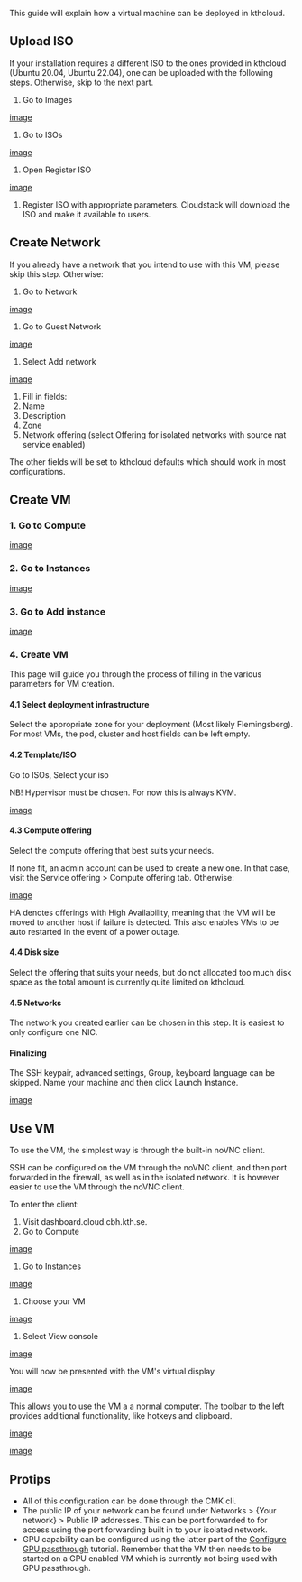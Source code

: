 This guide will explain how a virtual machine can be deployed in
kthcloud.

<span id="upload-iso"></span>

## Upload ISO

If your installation requires a different ISO to the ones provided in
kthcloud (Ubuntu 20.04, Ubuntu 22.04), one can be uploaded with the
following steps. Otherwise, skip to the next part.

1.  Go to Images

[image](/File:Upload-iso.png "wikilink")

1.  Go to ISOs

[image](/File:Upload-iso-2.png "wikilink")

1.  Open Register ISO

[image](/File:Upload-iso-3.png "wikilink")

1.  Register ISO with appropriate parameters. Cloudstack will download
    the ISO and make it available to users.

<span id="create-network"></span>

## Create Network

If you already have a network that you intend to use with this VM,
please skip this step. Otherwise:

1.  Go to Network

[image](/File:Network.png "wikilink")

1.  Go to Guest Network

[image](/File:Network-2.png "wikilink")

1.  Select Add network

[image](/File:Network-3.png "wikilink")

1.  Fill in fields:
2.  Name
3.  Description
4.  Zone
5.  Network offering (select Offering for isolated networks with source
    nat service enabled)

The other fields will be set to kthcloud defaults which should work in
most configurations.

<span id="create-vm"></span>

## Create VM

<span id="go-to-compute"></span>

### 1\. Go to Compute

[image](/File:Compute.png "wikilink")

<span id="go-to-instances"></span>

### 2\. Go to Instances

[image](/File:Compute-2.png "wikilink")

<span id="go-to-add-instance"></span>

### 3\. Go to Add instance

[image](/File:Compute-3.png "wikilink")

<span id="create-vm-1"></span>

### 4\. Create VM

This page will guide you through the process of filling in the various
parameters for VM creation.

<span id="select-deployment-infrastructure"></span>

#### 4.1 Select deployment infrastructure

Select the appropriate zone for your deployment (Most likely
Flemingsberg). For most VMs, the pod, cluster and host fields can be
left empty.

<span id="templateiso"></span>

#### 4.2 Template/ISO

Go to ISOs, Select your iso

NB\! Hypervisor must be chosen. For now this is always KVM.

[image](/File:Vm.png "wikilink")

<span id="compute-offering"></span>

#### 4.3 Compute offering

Select the compute offering that best suits your needs.

If none fit, an admin account can be used to create a new one. In that
case, visit the Service offering \> Compute offering tab. Otherwise:

[image](/File:Vm-2.png "wikilink")

HA denotes offerings with High Availability, meaning that the VM will be
moved to another host if failure is detected. This also enables VMs to
be auto restarted in the event of a power outage.

<span id="disk-size"></span>

#### 4.4 Disk size

Select the offering that suits your needs, but do not allocated too much
disk space as the total amount is currently quite limited on kthcloud.

<span id="networks"></span>

#### 4.5 Networks

The network you created earlier can be chosen in this step. It is
easiest to only configure one NIC.

<span id="finalizing"></span>

#### Finalizing

The SSH keypair, advanced settings, Group, keyboard language can be
skipped. Name your machine and then click Launch Instance.

[image](/File:Vm-3.png "wikilink")

<span id="use-vm"></span>

## Use VM

To use the VM, the simplest way is through the built-in noVNC client.

SSH can be configured on the VM through the noVNC client, and then port
forwarded in the firewall, as well as in the isolated network. It is
however easier to use the VM through the noVNC client.

To enter the client:

1.  Visit dashboard.cloud.cbh.kth.se.
2.  Go to Compute

[image](/File:Use.png "wikilink")

1.  Go to Instances

[image](/File:Use-2.png "wikilink")

1.  Choose your VM

[image](/File:Use-3.png "wikilink")

1.  Select View console

[image](/File:Use-4.png "wikilink")

You will now be presented with the VM's virtual display

[image](/File:Use-5.png "wikilink")

This allows you to use the VM a a normal computer. The toolbar to the
left provides additional functionality, like hotkeys and clipboard.

[image](/File:Use-6.png "wikilink")

[image](/File:Use-7.png "wikilink")

<span id="protips"></span>

## Protips

  - All of this configuration can be done through the CMK cli.
  - The public IP of your network can be found under Networks \> {Your
    network} \> Public IP addresses. This can be port forwarded to for
    access using the port forwarding built in to your isolated network.
  - GPU capability can be configured using the latter part of the
    [Configure GPU
    passthrough](https://github.com/pierrelefevre/kthcloud/wiki/Configure-GPU-passthrough#start-gpu-vm-in-cloudstack)
    tutorial. Remember that the VM then needs to be started on a GPU
    enabled VM which is currently not being used with GPU passthrough.

<span></span>